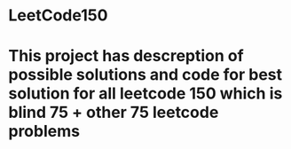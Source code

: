# LeetCode150

# This project has descreption of possible solutions and code for best solution for all leetcode 150 which is blind 75 + other 75 leetcode problems
